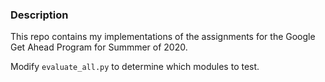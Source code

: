 ### Description

This repo contains my implementations of the assignments for the Google Get Ahead Program for Summmer of 2020. 

Modify `evaluate_all.py` to determine which modules to test.
